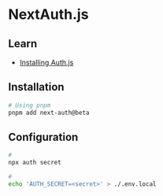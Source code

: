 # NextAuth.js

## Learn

- [Installing Auth.js](https://authjs.dev/getting-started/installation?framework=next.js)

## Installation

```sh
# Using pnpm
pnpm add next-auth@beta
```

## Configuration

```sh
#
npx auth secret

#
echo 'AUTH_SECRET=<secret>' > ./.env.local
```
